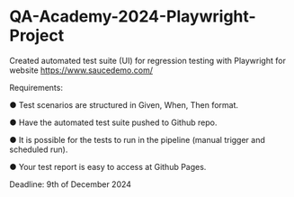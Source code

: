 # QA-Academy-2024-Playwright-Project
Created automated test suite (UI) for regression testing with Playwright for website https://www.saucedemo.com/

Requirements:

●	Test scenarios are structured in Given, When, Then format.

●	Have the automated test suite pushed to Github repo.

●	It is possible for the tests to run in the pipeline (manual trigger and scheduled run).

●	Your test report is easy to access at Github Pages.

Deadline: 9th of December 2024
